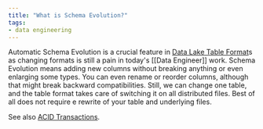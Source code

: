 ```yaml
---
title: "What is Schema Evolution?"
tags:
- data engineering
---
```

Automatic Schema Evolution is a crucial feature in [Data Lake Table Format](term/data%20lake%20table%20format.md)s as changing formats is still a pain in today's [[Data Engineer]] work. Schema Evolution means adding new columns without breaking anything or even enlarging some types. You can even rename or reorder columns, although that might break backward compatibilities. Still, we can change one table, and the table format takes care of switching it on all distributed files. Best of all does not require e rewrite of your table and underlying files.

See also [ACID Transactions](term/acid%20transactions.md).